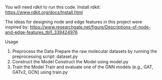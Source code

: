 You will need rdkit to run this code.
Install rdkit: https://www.rdkit.org/docs/Install.html

The ideas for designing node and edge features in this project were inspired by: https://www.researchgate.net/figure/Descriptions-of-node-and-edge-features_tbl1_339424976

Usage
1. Preprocess the Data
   Prepare the raw molecular datasets by running the preprocessing script: dataset.py
2. Construct the Model
   Construct the Model using model.py
4. Train the Model
   Train and evaluate one of the GNN models (e.g., GAT, GATv2, GCN) using train.py

